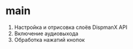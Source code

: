 # main
1. Настройка и отрисовка слоёв DispmanX API
2. Включение аудиовыхода
3. Обработка нажатий кнопок

